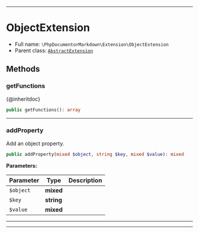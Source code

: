 ***

# ObjectExtension





* Full name: `\PhpDocumentorMarkdown\Extension\ObjectExtension`
* Parent class: [`AbstractExtension`](../../Twig/Extension/AbstractExtension.md)




## Methods


### getFunctions

{@inheritdoc}

```php
public getFunctions(): array
```











***

### addProperty

Add an object property.

```php
public addProperty(mixed $object, string $key, mixed $value): mixed
```








**Parameters:**

| Parameter | Type | Description |
|-----------|------|-------------|
| `$object` | **mixed** |  |
| `$key` | **string** |  |
| `$value` | **mixed** |  |




***


***

